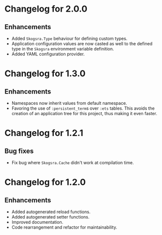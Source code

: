 # Changelog for 2.0.0

## Enhancements

  * Added `Skogsra.Type` behaviour for defining custom types.
  * Application configuration values are now casted as well to the defined
    type in the `Skogsra` environment variable definition.
  * Added YAML configuration provider.

# Changelog for 1.3.0

## Enhancements

  * Namespaces now inherit values from default namespace.
  * Favoring the use of `:persistent_term`s over `:ets` tables. This avoids the
    creation of an application tree for this project, thus making it even
    faster.

# Changelog for 1.2.1

## Bug fixes

  * Fix bug where `Skogsra.Cache` didn't work at compilation time.

# Changelog for 1.2.0

## Enhancements

  * Added autogenerated reload functions.
  * Added autogenerated setter functions.
  * Improved documentation.
  * Code rearrangement and refactor for maintainability.

